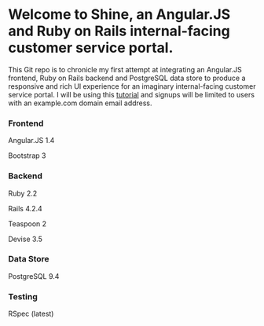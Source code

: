 # Welcome to Shine, an Angular.JS and Ruby on Rails internal-facing customer service portal.
This Git repo is to chronicle my first attempt at integrating an Angular.JS frontend, Ruby on Rails backend and PostgreSQL data store to produce a responsive and rich UI experience for an imaginary internal-facing customer service portal. I will be using this [tutorial](https://pragprog.com/book/dcbang/rails-angular-postgres-and-bootstrap) and signups will be limited to users with an example.com domain email address.


### Frontend 
Angular.JS    1.4

Bootstrap     3

### Backend
Ruby          2.2

Rails         4.2.4

Teaspoon      2

Devise        3.5

### Data Store
PostgreSQL    9.4

### Testing
RSpec (latest)

